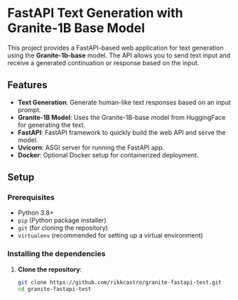 # FastAPI Text Generation with Granite-1B Base Model

This project provides a FastAPI-based web application for text generation using the **Granite-1b-base** model. The API allows you to send text input and receive a generated continuation or response based on the input.

## Features

- **Text Generation**: Generate human-like text responses based on an input prompt.
- **Granite-1B Model**: Uses the Granite-1B-base model from HuggingFace for generating the text.
- **FastAPI**: FastAPI framework to quickly build the web API and serve the model.
- **Uvicorn**: ASGI server for running the FastAPI app.
- **Docker**: Optional Docker setup for containerized deployment.

## Setup

### Prerequisites

- Python 3.8+
- `pip` (Python package installer)
- `git` (for cloning the repository)
- `virtualenv` (recommended for setting up a virtual environment)

### Installing the dependencies

1. **Clone the repository**:
   ```bash
   git clone https://github.com/rikkcastro/granite-fastapi-test.git
   cd granite-fastapi-test
